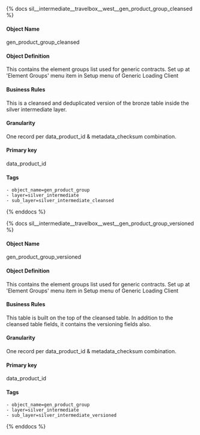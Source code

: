 {% docs sil__intermediate__travelbox__west__gen_product_group_cleansed %}

#### Object Name
gen_product_group_cleansed

#### Object Definition
This contains the element groups list used for generic contracts. Set up at &#39;Element Groups&#39; menu item in Setup menu of Generic Loading Client

#### Business Rules
This is a cleansed and deduplicated version of the bronze table inside the silver intermediate layer.

#### Granularity
One record per data_product_id & metadata_checksum combination.

#### Primary key
data_product_id

#### Tags
    - object_name=gen_product_group
    - layer=silver_intermediate
    - sub_layer=silver_intermediate_cleansed

{% enddocs %}

{% docs sil__intermediate__travelbox__west__gen_product_group_versioned %}

#### Object Name
gen_product_group_versioned

#### Object Definition
This contains the element groups list used for generic contracts. Set up at &#39;Element Groups&#39; menu item in Setup menu of Generic Loading Client

#### Business Rules
This table is built on the top of the cleansed table. In addition to the cleansed table fields, it contains the versioning fields also.

#### Granularity
One record per data_product_id & metadata_checksum combination.

#### Primary key
data_product_id

#### Tags
    - object_name=gen_product_group
    - layer=silver_intermediate
    - sub_layer=silver_intermediate_versioned

{% enddocs %}